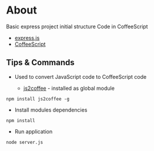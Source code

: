 # About

Basic express project initial structure
Code in CoffeeScript

* [express.js](http://expressjs.com/)
* [CoffeeScript](http://coffeescript.org/)

## Tips & Commands

* Used to convert JavaScript code to CoffeeScript code

  * [js2coffee](http://js2coffee.org/) - installed as global module

```
npm install js2coffee -g
```

* Install modules dependencies

```
npm install
```

* Run application

```
node server.js
```
